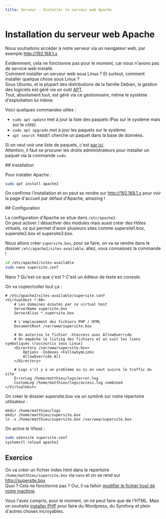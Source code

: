 ```yaml
---
title: Serveur - Installer le serveur web Apache
---
```


# Installation du serveur web Apache

Nous souhaitons accèder à notre serveur via un navigateur web, par exemple <a href="http://192.168.1.x" target="_blank">http://192.168.1.x</a>

Evidemment, cela ne fonctionne pas pour le moment, car nous n'avons pas de service web installé.  
Comment installer un serveur web sous Linux ? Et surtout, comment installer quelque chose sous Linux ?  
Sous Ubuntu, et la plupart des distributions de la famille Debian, la gestion des logiciels est géré via un outil <a href="https://doc.ubuntu-fr.org/apt" target="_blank">APT</a>.  
Tout, absolument tout, est géré via ce gestionnaire, même le système d'exploitation lui même.

Voici quelques commandes utiles :

- ```sudo apt update``` met à jour la liste des paquets (Pas sur le système mais sur le côté).
- ```sudo apt upgrade``` met à jour les paquets sur le système.
- ```apt search PAQUET``` cherche un paquet dans la base de données.

Si on veut voir une liste de paquets, c'est <a href="https://packages.ubuntu.com/" target="_blank">par ici</a>.  
Attention, il faut se procurer les droits administrateurs pour installer un paquet via la commande ```sudo```.

## Installation

Pour installer Apache :

```bash
sudo apt install apache2
```

On confirme l'installation et on peut se rendre sur <a href="http://192.168.1.x" target="_blank">http://192.168.1.x</a> pour voir la page d'accueil par défaut d'Apache, amazing !

## Configuration

La configuration d'Apache se situe dans ```/etc/apache2```.  
On peut activer / désactiver des modules mais aussi créer des Hôtes virtuels, ce qui permet d'avoir plusieurs sites comme supersite1.box, supersite2.box et supersite3.box.

Nous allons créer ```supersite.box```, pour se faire, on va se rendre dans le dossier ```/etc/apache2/sites-available```, allez, vous connaissez la commande !

```bash
cd /etc/apache2/sites-available
sudo nano supersite.conf
```

Nano ? Qu'est-ce que c'est ? C'est un éditeur de texte en console.

On va copier/coller tout ça :

```
# /etc/apache2/sites-available/supersite.conf
<VirtualHost *:80>
    # Les domaines écoutés par ce virtual host
    ServerName supersite.box
    ServerAlias *.supersite.box

    # L'emplacement des fichiers PHP / HTML
    DocumentRoot /var/www/supersite.box

    # On autorise le fichier .htaccess avec AllowOverride
    # On empêche le listing des fichiers et on suit les liens symboliques (raccourcis sous Linux)
    <Directory /var/www/supersite.box>
        Options -Indexes +FollowSymLinks
        AllowOverride All
    </Directory>

    # Logs s'il y a un problème ou si on veut suivre le traffic du site
    ErrorLog /home/matthieu/logs/error.log
    CustomLog /home/matthieu/logs/access.log combined
</VirtualHost>
```

On créer le dossier supersite.box via un symlink sur notre répertoire utilisateur :

```
mkdir /home/matthieu/logs
mkdir /home/matthieu/supersite.box
ln -s /home/matthieu/supersite.box /var/www/supersite.box
```

On active le Vhost :

```bash
sudo a2ensite supersite.conf
systemctl reload apache2
```

## Exercice

On va créer un fichier index.html dans le repertoire ```/home/matthieu/supersite.box``` via ```nano``` et on se rend sur <a href="http://supersite.box" target="_blank">http://supersite.box</a>  
Quoi ? Cela ne fonctionne pas ? Oui, il va falloir <a href="https://www.wistee.fr/configuration-nom-domaine/modifier-fichier-hosts.html" target="_blank">modifier le fichier host de notre machine</a>.

Vous l'avez compris, pour le moment, on ne peut faire que de l'HTML. Mais on souhaite [installer PHP](installer-php-et-php-fpm.html) pour faire du Wordpress, du Symfony et plein d'autres choses incroyables.
